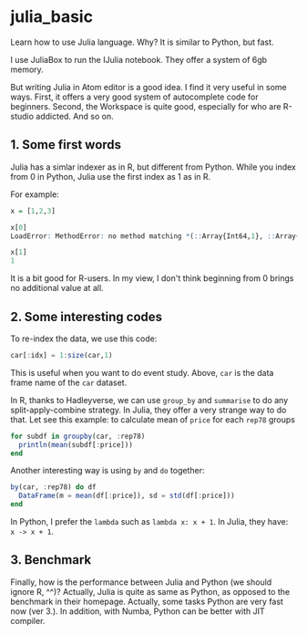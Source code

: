 # julia_basic
Learn how to use Julia language. Why? It is similar to Python, but fast.

I use JuliaBox to run the IJulia notebook. They offer a system of 6gb memory.

But writing Julia in Atom editor is a good idea. I find it very useful in some ways. First, it offers a very good system of autocomplete code for beginners. Second, the Workspace is quite good, especially for who are R-studio addicted. And so on.


## 1. Some first words
Julia has a simlar indexer as in R, but different from Python. While you index from 0 in Python, Julia use the first index as 1 as in R.

For example:
```r
x = [1,2,3]

x[0]
LoadError: MethodError: no method matching *(::Array{Int64,1}, ::Array{Int64,1})

x[1]
1
```
It is a bit good for R-users. In my view, I don't think beginning from 0 brings no additional value at all.

## 2. Some interesting codes
To re-index the data, we use this code:
```julia
car[:idx] = 1:size(car,1)
```
This is useful when you want to do event study. Above, `car` is the data frame name of the `car` dataset.

In R, thanks to Hadleyverse, we can use `group_by` and `summarise` to do any split-apply-combine strategy. In Julia, they offer a very strange way to do that. Let see this example: to calculate mean of `price` for each `rep78` groups
```julia
for subdf in groupby(car, :rep78)
  println(mean(subdf[:price]))
end
```

Another interesting way is using `by` and `do` together:
```julia
by(car, :rep78) do df
  DataFrame(m = mean(df[:price]), sd = std(df[:price]))
end
```

In Python, I prefer the `lambda` such as `lambda x: x + 1`. In Julia, they have: ` x -> x + 1`.

## 3. Benchmark
Finally, how is the performance between Julia and Python (we should ignore R, ^^)? Actually, Julia is quite as same as Python, as opposed to the benchmark in their homepage. Actually, some tasks Python are very fast now (ver 3.). In addition, with Numba, Python can be better with JIT compiler.
